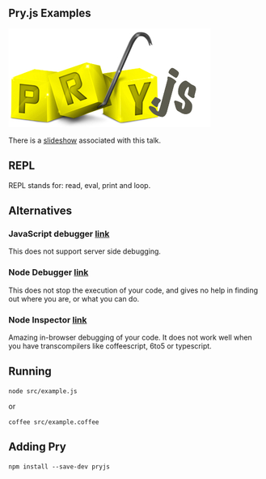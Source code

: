 ## Pry.js Examples

![logo](assets/pry-yellow.jpg)

There is a [slideshow](http://www.slideshare.net/BlaineSch/pryjs-44754467) associated with this talk.

## REPL

REPL stands for: read, eval, print and loop.

## Alternatives

### JavaScript debugger [link](https://developer.mozilla.org/en-US/docs/Web/JavaScript/Reference/Statements/debugger)

This does not support server side debugging.

### Node Debugger [link](https://nodejs.org/api/debugger.html)

This does not stop the execution of your code, and gives no help in finding out
where you are, or what you can do.

### Node Inspector [link](https://github.com/node-inspector/node-inspector)

Amazing in-browser debugging of your code. It does not work well when you have
transcompilers like coffeescript, 6to5 or typescript.

## Running

~~~
node src/example.js
~~~

or

~~~
coffee src/example.coffee
~~~


## Adding Pry

~~~
npm install --save-dev pryjs
~~~

